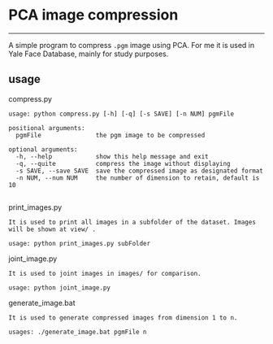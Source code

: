 # PCA image compression
----------------------------------------------------------------

A simple program to compress `.pgm` image using PCA.
For me it is used in Yale Face Database, mainly for study purposes.

## usage

compress.py
```
usage: python compress.py [-h] [-q] [-s SAVE] [-n NUM] pgmFile

positional arguments:
  pgmFile               the pgm image to be compressed

optional arguments:
  -h, --help            show this help message and exit
  -q, --quite           compress the image without displaying
  -s SAVE, --save SAVE  save the compressed image as designated format
  -n NUM, --num NUM     the number of dimension to retain, default is 10
  
```

print_images.py
```
It is used to print all images in a subfolder of the dataset. Images will be shown at view/ .

usage: python print_images.py subFolder
```

joint_image.py
```
It is used to joint images in images/ for comparison.

usage: python joint_image.py
```

generate_image.bat
```
It is used to generate compressed images from dimension 1 to n.

usages: ./generate_image.bat pgmFile n
```